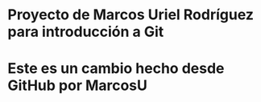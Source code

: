 # Proyecto de Marcos Uriel Rodríguez para introducción a Git
# Este es un cambio hecho desde GitHub por MarcosU

